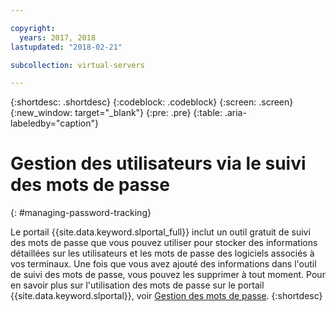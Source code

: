 ```yaml
---

copyright:
  years: 2017, 2018
lastupdated: "2018-02-21"

subcollection: virtual-servers

---
```


{:shortdesc: .shortdesc}
{:codeblock: .codeblock}
{:screen: .screen}
{:new_window: target="_blank"}
{:pre: .pre}
{:table: .aria-labeledby="caption"}


# Gestion des utilisateurs via le suivi des mots de passe
{: #managing-password-tracking}

Le portail {{site.data.keyword.slportal_full}} inclut un outil gratuit de suivi des mots de passe que vous pouvez utiliser pour stocker des informations détaillées sur les utilisateurs et les mots de passe des logiciels associés à vos terminaux. Une fois que vous avez ajouté des informations dans l'outil de suivi des mots de passe, vous pouvez les supprimer à tout moment. Pour en savoir plus sur l'utilisation des mots de passe sur le portail {{site.data.keyword.slportal}}, voir [Gestion des mots de passe](/docs/customer-portal?topic=customer-portal-cp_manpws).
{:shortdesc}
